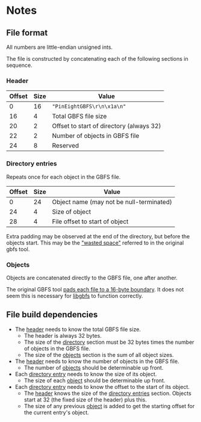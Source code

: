 # Notes

## File format

All numbers are little-endian unsigned ints.

The file is constructed by concatenating each of the following sections in sequence.

### Header

| Offset | Size | Value |
| ------ | ---- | ----- |
| 0      | 16   | `"PinEightGBFS\r\n\x1a\n"` |
| 16     | 4    | Total GBFS file size |
| 20     | 2    | Offset to start of directory (always 32) |
| 22     | 2    | Number of objects in GBFS file |
| 24     | 8    | Reserved |

### Directory entries

Repeats once for each object in the GBFS file.

| Offset | Size | Value |
| ------ | ---- | ----- |
| 0      | 24   | Object name (may not be null-terminated) |
| 24     | 4    | Size of object |
| 28     | 4    | File offset to start of object |

Extra padding may be observed at the end of the directory, but before the objects start. This may be the ["wasted space"](https://github.com/devkitPro/gba-tools/blob/054d507f90d32784274b6cf7e03f1c43d02d7a57/src/gbfs.c#L144) referred to in the original gbfs tool.

### Objects

Objects are concatenated directly to the GBFS file, one after another.

The original GBFS tool [pads each file to a 16-byte boundary](https://github.com/devkitPro/gba-tools/blob/054d507f90d32784274b6cf7e03f1c43d02d7a57/src/gbfs.c#L194). It does not seem this is necessary for [libgbfs](https://github.com/dmdemoura/libgbfs) to function correctly.

## File build dependencies

-   The [header](#header) needs to know the total GBFS file size.
    -   The header is always 32 bytes.
    -   The size of the [directory](#directory-entries) section must be 32 bytes times the number of objects in the GBFS file.
    -   The size of the [objects](#objects) section is the sum of all object sizes.
-   The [header](#header) needs to know the number of objects in the GBFS file.
    -   The number of [objects](#objects) should be determinable up front.
-   Each [directory entry](#directory-entries) needs to know the size of its object.
    -   The size of each [object](#objects) should be determinable up front.
-   Each [directory entry](#directory-entries) needs to know the offset to the start of its object.
    -   The [header](#header) knows the size of the [directory entries](#directory-entries) section. Objects start at 32 (the fixed size of the header) plus this.
    -   The size of any previous [object](#objects) is added to get the starting offset for the current entry's object.
